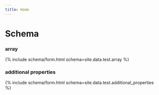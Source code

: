 ```yaml
---
title: Home
---
```

# Schema

### array

{% include schema/form.html schema=site.data.test.array %}

### additional properties

{% include schema/form.html schema=site.data.test.additional_properties %}